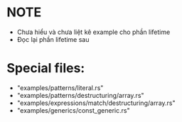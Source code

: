 # NOTE

- Chưa hiểu và chưa liệt kê example cho phần lifetime
- Đọc lại phần lifetime sau

# Special files:

- "examples/patterns/literal.rs"
- "examples/patterns/destructuring/array.rs"
- "examples/expressions/match/destructuring/array.rs"
- "examples/generics/const_generic.rs"
